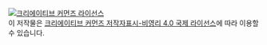<a rel="license" href="http://creativecommons.org/licenses/by-nc/4.0/"><img alt="크리에이티브 커먼즈 라이선스" style="border-width:0" src="https://i.creativecommons.org/l/by-nc/4.0/88x31.png" /></a><br />이 저작물은 <a rel="license" href="http://creativecommons.org/licenses/by-nc/4.0/">크리에이티브 커먼즈 저작자표시-비영리 4.0 국제 라이선스</a>에 따라 이용할 수 있습니다.
